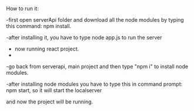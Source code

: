 How to run it:

-first open serverApi folder and download all the node modules by typing this command: npm install.

-after installing it, you have to type node app.js to run the server

- now running react project.
- 
-go back from serverapi, main project and then type "npm i" to install node modules.

-after installing node modules you have to type this in command prompt: npm start, so it will start the localserver

and now the project will be running.

